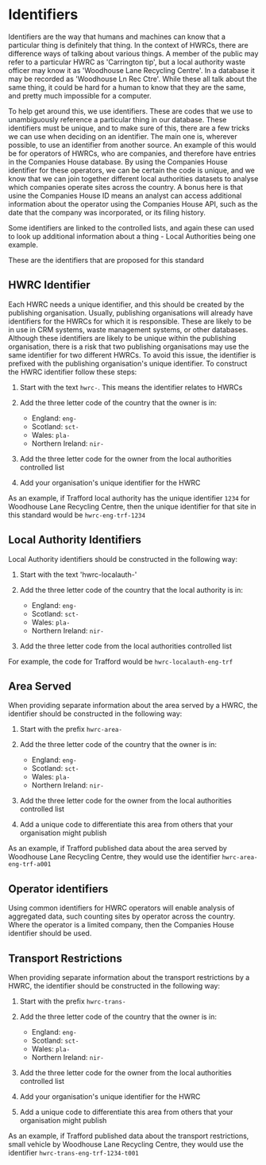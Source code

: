 # Identifiers

Identifiers are the way that humans and machines can know that a particular thing is definitely that thing. In the context of HWRCs, there are difference ways of talking about various things. A member of the public may refer to a particular HWRC as 'Carrington tip', but a local authority waste officer may know it as 'Woodhouse Lane Recycling Centre'. In a database it may be recorded as 'Woodhouse Ln Rec Ctre'. While these all talk about the same thing, it could be hard for a human to know that they are the same, and pretty much impossible for a computer. 

To help get around this, we use identifiers. These are codes that we use to unambiguously reference a particular thing in our database. These identifiers must be unique, and to make sure of this, there are a few tricks we can use when deciding on an identifier. The main one is, wherever possible, to use an identifier from another source. An example of this would be for operators of HWRCs, who are companies, and therefore have entries in the Companies House database. By using the Companies House identifier for these operators, we can be certain the code is unique, and we know that we can join together different local authorities datasets to analyse which companies operate sites across the country. A bonus here is that usine the Companies House ID means an analyst can access additional information about the operator using the Companies House API, such as the date that the company was incorporated, or its filing history.

Some identifiers are linked to the controlled lists, and again these can used to look up additional information about a thing - Local Authorities being one example.

These are the identifiers that are proposed for this standard

## HWRC Identifier

Each HWRC needs a unique identifier, and this should be created by the publishing organisation. Usually, publishing organisations will already have identifiers for the HWRCs for which it is responsible. These are likely to be in use in CRM systems, waste management systems, or other databases. Although these identifiers are likely to be unique within the publishing organisation, there is a risk that two publishing organisations may use the same identifier for two different HWRCs. To avoid this issue, the identifier is prefixed with the publishing organisation's unique identifier. To construct the HWRC identifier follow these steps:

1. Start with the text `hwrc-`. This means the identifier relates to HWRCs

2. Add the three letter code of the country that the owner is in:
	* England: `eng-`
	* Scotland: `sct-`
	* Wales: `pla-`
	* Northern Ireland: `nir-`

3. Add the three letter code for the owner from the local authorities controlled list

4. Add your organisation's unique identifier for the HWRC

As an example, if Trafford local authority has the unique identifier `1234` for Woodhouse Lane Recycling Centre, then the unique identifier for that site in this standard would be `hwrc-eng-trf-1234`

## Local Authority Identifiers

Local Authority identifiers should be constructed in the following way:

1. Start with the text 'hwrc-localauth-'

2. Add the three letter code of the country that the local authority is in:
	* England: `eng-`
	* Scotland: `sct-`
	* Wales: `pla-`
	* Northern Ireland: `nir-`

3. Add the three letter code from the local authorities controlled list

For example, the code for Trafford would be `hwrc-localauth-eng-trf`

## Area Served

When providing separate information about the area served by a HWRC, the identifier should be constructed in the following way:

1. Start with the prefix `hwrc-area-`
 
2. Add the three letter code of the country that the owner is in:
	* England: `eng-`
	* Scotland: `sct-`
	* Wales: `pla-`
	* Northern Ireland: `nir-`

3. Add the three letter code for the owner from the local authorities controlled list

4. Add a unique code to differentiate this area from others that your organisation might publish

As an example, if Trafford published data about the area served by Woodhouse Lane Recycling Centre, they would use the identifier `hwrc-area-eng-trf-a001`

## Operator identifiers

Using common identifiers for HWRC operators will enable analysis of aggregated data, such counting sites by operator across the country. Where the operator is a limited company, then the Companies House identifier should be used. 

## Transport Restrictions

When providing separate information about the transport restrictions by a HWRC, the identifier should be constructed in the following way:

1. Start with the prefix `hwrc-trans-`
 
2. Add the three letter code of the country that the owner is in:
	* England: `eng-`
	* Scotland: `sct-`
	* Wales: `pla-`
	* Northern Ireland: `nir-`

3. Add the three letter code for the owner from the local authorities controlled list

4. Add your organisation's unique identifier for the HWRC

5. Add a unique code to differentiate this area from others that your organisation might publish

As an example, if Trafford published data about the transport restrictions, small vehicle by Woodhouse Lane Recycling Centre, they would use the identifier `hwrc-trans-eng-trf-1234-t001`










